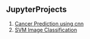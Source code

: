 ## JupyterProjects

<ol>
  <li><a href="/notebooks/cancer-prediction-using-cnn/cnn-for-skin-cancer-detection.ipynb">Cancer Prediction using cnn</a></li>
  <li><a href="/notebooks/image-classification-svm/Classification.ipynb">SVM Image Classification</a></li>
</ol>
